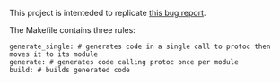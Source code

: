 This project is intenteded to replicate [this bug report](https://github.com/grpc/grpc-swift/issues/801).

The Makefile contains three rules:
```shell
generate_single: # generates code in a single call to protoc then moves it to its module
generate: # generates code calling protoc once per module
build: # builds generated code
```